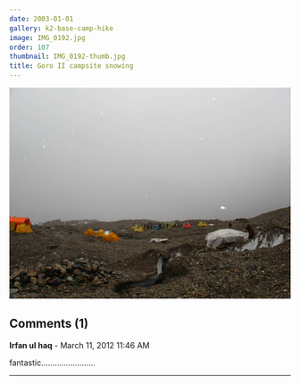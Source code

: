 ```yaml
---
date: 2003-01-01
gallery: k2-base-camp-hike
image: IMG_0192.jpg
order: 107
thumbnail: IMG_0192-thumb.jpg
title: Goro II campsite snowing
---
```


![Goro II campsite snowing](./IMG_0192.jpg)

<div id="comments">

## Comments (1)

**Irfan ul haq** - March 11, 2012 11:46 AM

fantastic........................

---

</div>